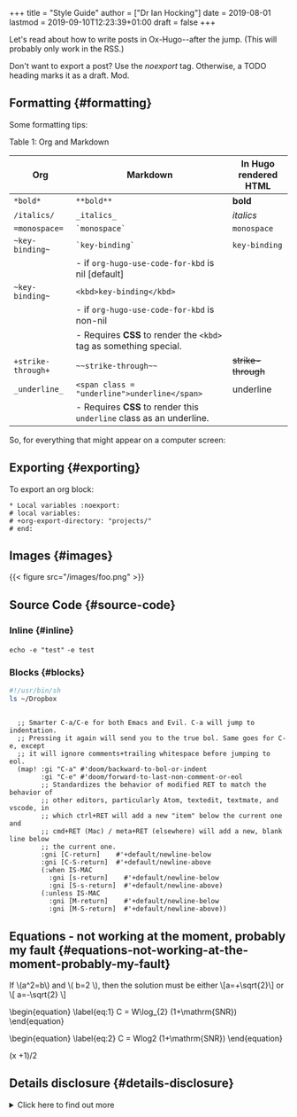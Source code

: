 +++
title = "Style Guide"
author = ["Dr Ian Hocking"]
date = 2019-08-01
lastmod = 2019-09-10T12:23:39+01:00
draft = false
+++

Let's read about how to write posts in Ox-Hugo--after the jump. (This will
probably only work in the RSS.)

<!--more-->

Don't want to export a post? Use the _noexport_ tag. Otherwise, a TODO heading
marks it as a draft. Mod.


## Formatting {#formatting}

Some formatting tips:

<div class="table-caption">
  <span class="table-number">Table 1</span>:
  Org and Markdown
</div>

| Org                | Markdown                                                             | In Hugo rendered HTML                    |
|--------------------|----------------------------------------------------------------------|------------------------------------------|
| `*bold*`           | `**bold**`                                                           | **bold**                                 |
| `/italics/`        | `_italics_`                                                          | _italics_                                |
| `=monospace=`      | `` `monospace` ``                                                    | `monospace`                              |
| `~key-binding~`    | `` `key-binding` ``                                                  | `key-binding`                            |
|                    | - if `org-hugo-use-code-for-kbd` is nil [default]                    |                                          |
| `~key-binding~`    | `<kbd>key-binding</kbd>`                                             |                                          |
|                    | - if `org-hugo-use-code-for-kbd` is non-nil                          |                                          |
|                    | - Requires **CSS** to render the `<kbd>` tag as something special.   |                                          |
| `+strike-through+` | `~~strike-through~~`                                                 | ~~strike-through~~                       |
| `_underline_`      | `<span class = "underline">underline</span>`                         | <span class="underline">underline</span> |
|                    | - Requires **CSS** to render this `underline` class as an underline. |                                          |

So, for everything that might appear on a computer screen:


## Exporting {#exporting}

To export an org block:

```text
* Local variables :noexport:
# local variables:
# +org-export-directory: "projects/"
# end:
```


## Images {#images}

{{< figure src="/images/foo.png" >}}


## Source Code {#source-code}


### Inline {#inline}

`echo -e "test"` `-e test`


### Blocks {#blocks}

```bash
#!/usr/bin/sh
ls ~/Dropbox
```

```emacs-lisp

  ;; Smarter C-a/C-e for both Emacs and Evil. C-a will jump to indentation.
  ;; Pressing it again will send you to the true bol. Same goes for C-e, except
  ;; it will ignore comments+trailing whitespace before jumping to eol.
  (map! :gi "C-a" #'doom/backward-to-bol-or-indent
        :gi "C-e" #'doom/forward-to-last-non-comment-or-eol
        ;; Standardizes the behavior of modified RET to match the behavior of
        ;; other editors, particularly Atom, textedit, textmate, and vscode, in
        ;; which ctrl+RET will add a new "item" below the current one and
        ;; cmd+RET (Mac) / meta+RET (elsewhere) will add a new, blank line below
        ;; the current one.
        :gni [C-return]    #'+default/newline-below
        :gni [C-S-return]  #'+default/newline-above
        (:when IS-MAC
          :gni [s-return]    #'+default/newline-below
          :gni [S-s-return]  #'+default/newline-above)
        (:unless IS-MAC
          :gni [M-return]    #'+default/newline-below
          :gni [M-S-return]  #'+default/newline-above))
```


## Equations - not working at the moment, probably my fault {#equations-not-working-at-the-moment-probably-my-fault}

If \\(a^2=b\\) and \\( b=2 \\), then the solution must be either
\\[a=+\sqrt{2}\\] or \\[ a=-\sqrt{2} \\]

\begin{equation}
\label{eq:1}
C = W\log\_{2} (1+\mathrm{SNR})
\end{equation}

\begin{equation} \label{eq:2} C = Wlog2 (1+\mathrm{SNR}) \end{equation}

<div class="equation">
  <div></div>

(x +1)/2

</div>


## Details disclosure {#details-disclosure}

<details>
<summary>
Click here to find out more
</summary>
<p class="details">

Now you know!
</p>
</details>
